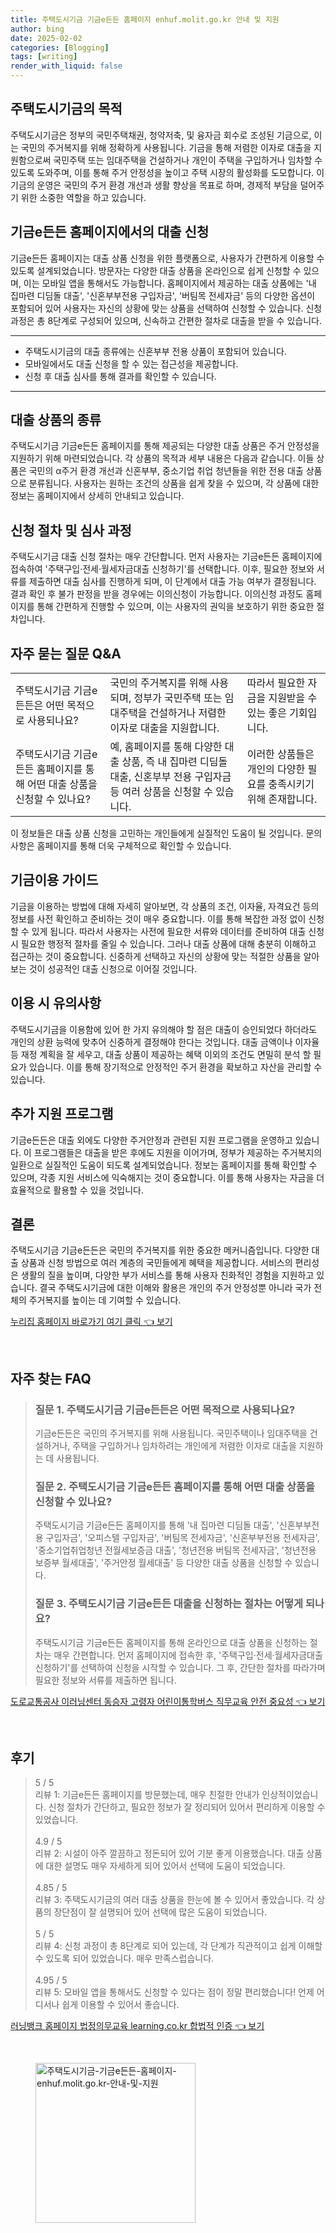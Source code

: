```yaml
---
title: 주택도시기금 기금e든든 홈페이지 enhuf.molit.go.kr 안내 및 지원
author: bing
date: 2025-02-02
categories: [Blogging]
tags: [writing]
render_with_liquid: false
---
```



<h2 id='주택도시기금의 목적'>주택도시기금의 목적</h2>

<p>주택도시기금은 정부의 국민주택채권, 청약저축, 및 융자금 회수로 조성된 기금으로, 이는 국민의 주거복지를 위해 정확하게 사용됩니다. 기금을 통해 저렴한 이자로 대출을 지원함으로써 국민주택 또는 임대주택을 건설하거나 개인이 주택을 구입하거나 임차할 수 있도록 도와주며, 이를 통해 주거 안정성을 높이고 주택 시장의 활성화를 도모합니다. 이 기금의 운영은 국민의 주거 환경 개선과 생활 향상을 목표로 하며, 경제적 부담을 덜어주기 위한 소중한 역할을 하고 있습니다.</p>

<h2 id='기금e든든 홈페이지에서의 대출 신청'>기금e든든 홈페이지에서의 대출 신청</h2>

<p>기금e든든 홈페이지는 대출 상품 신청을 위한 플랫폼으로, 사용자가 간편하게 이용할 수 있도록 설계되었습니다. 방문자는 다양한 대출 상품을 온라인으로 쉽게 신청할 수 있으며, 이는 모바일 앱을 통해서도 가능합니다. 홈페이지에서 제공하는 대출 상품에는 '내 집마련 디딤돌 대출', '신혼부부전용 구입자금', '버팀목 전세자금' 등의 다양한 옵션이 포함되어 있어 사용자는 자신의 상황에 맞는 상품을 선택하여 신청할 수 있습니다. 신청 과정은 총 8단계로 구성되어 있으며, 신속하고 간편한 절차로 대출을 받을 수 있습니다.</p>

<hr />

<ul>
    <li>주택도시기금의 대출 종류에는 신혼부부 전용 상품이 포함되어 있습니다.</li>
    <li>모바일에서도 대출 신청을 할 수 있는 접근성을 제공합니다.</li>
    <li>신청 후 대출 심사를 통해 결과를 확인할 수 있습니다.</li>
</ul>

<hr />

<h2 id='대출 상품의 종류'>대출 상품의 종류</h2>

<p>주택도시기금 기금e든든 홈페이지를 통해 제공되는 다양한 대출 상품은 주거 안정성을 지원하기 위해 마련되었습니다. 각 상품의 목적과 세부 내용은 다음과 같습니다. 이들 상품은 국민의 α주거 환경 개선과 신혼부부, 중소기업 취업 청년들을 위한 전용 대출 상품으로 분류됩니다. 사용자는 원하는 조건의 상품을 쉽게 찾을 수 있으며, 각 상품에 대한 정보는 홈페이지에서 상세히 안내되고 있습니다.</p>

<h2 id='신청 절차 및 심사 과정'>신청 절차 및 심사 과정</h2>

<p>주택도시기금 대출 신청 절차는 매우 간단합니다. 먼저 사용자는 기금e든든 홈페이지에 접속하여 '주택구입·전세·월세자금대출 신청하기'를 선택합니다. 이후, 필요한 정보와 서류를 제출하면 대출 심사를 진행하게 되며, 이 단계에서 대출 가능 여부가 결정됩니다. 결과 확인 후 불가 판정을 받을 경우에는 이의신청이 가능합니다. 이의신청 과정도 홈페이지를 통해 간편하게 진행할 수 있으며, 이는 사용자의 권익을 보호하기 위한 중요한 절차입니다.</p>

<h2 id='자주 묻는 질문 Q&A'>자주 묻는 질문 Q&A</h2>

<table>
    <tr>
        <td>주택도시기금 기금e든든은 어떤 목적으로 사용되나요?</td>
        <td>국민의 주거복지를 위해 사용되며, 정부가 국민주택 또는 임대주택을 건설하거나 저렴한 이자로 대출을 지원합니다.</td>
        <td>따라서 필요한 자금을 지원받을 수 있는 좋은 기회입니다.</td>
    </tr>
    <tr>
        <td>주택도시기금 기금e든든 홈페이지를 통해 어떤 대출 상품을 신청할 수 있나요?</td>
        <td>예, 홈페이지를 통해 다양한 대출 상품, 즉 내 집마련 디딤돌 대출, 신혼부부 전용 구입자금 등 여러 상품을 신청할 수 있습니다.</td>
        <td>이러한 상품들은 개인의 다양한 필요를 충족시키기 위해 존재합니다.</td>
    </tr>
</table>

<p>이 정보들은 대출 상품 신청을 고민하는 개인들에게 실질적인 도움이 될 것입니다. 문의사항은 홈페이지를 통해 더욱 구체적으로 확인할 수 있습니다.</p>

<h2 id='기금이용 가이드'>기금이용 가이드</h2>

<p>기금을 이용하는 방법에 대해 자세히 알아보면, 각 상품의 조건, 이자율, 자격요건 등의 정보를 사전 확인하고 준비하는 것이 매우 중요합니다. 이를 통해 복잡한 과정 없이 신청할 수 있게 됩니다. 따라서 사용자는 사전에 필요한 서류와 데이터를 준비하여 대출 신청 시 필요한 행정적 절차를 줄일 수 있습니다. 그러나 대출 상품에 대해 충분히 이해하고 접근하는 것이 중요합니다. 신중하게 선택하고 자신의 상황에 맞는 적절한 상품을 알아보는 것이 성공적인 대출 신청으로 이어질 것입니다.</p>

<h2 id='이용 시 유의사항'>이용 시 유의사항</h2>

<p>주택도시기금을 이용함에 있어 한 가지 유의해야 할 점은 대출이 승인되었다 하더라도 개인의 상환 능력에 맞추어 신중하게 결정해야 한다는 것입니다. 대출 금액이나 이자율 등 재정 계획을 잘 세우고, 대출 상품이 제공하는 혜택 이외의 조건도 면밀히 분석 할 필요가 있습니다. 이를 통해 장기적으로 안정적인 주거 환경을 확보하고 자산을 관리할 수 있습니다.</p>

<h2 id='추가 지원 프로그램'>추가 지원 프로그램</h2>

<p>기금e든든은 대출 외에도 다양한 주거안정과 관련된 지원 프로그램을 운영하고 있습니다. 이 프로그램들은 대출을 받은 후에도 지원을 이어가며, 정부가 제공하는 주거복지의 일환으로 실질적인 도움이 되도록 설계되었습니다. 정보는 홈페이지를 통해 확인할 수 있으며, 각종 지원 서비스에 익숙해지는 것이 중요합니다. 이를 통해 사용자는 자금을 더 효율적으로 활용할 수 있을 것입니다.</p>

<h2 id='결론'>결론</h2>

<p>주택도시기금 기금e든든은 국민의 주거복지를 위한 중요한 메커니즘입니다. 다양한 대출 상품과 신청 방법으로 여러 계층의 국민들에게 혜택을 제공합니다. 서비스의 편리성은 생활의 질을 높이며, 다양한 부가 서비스를 통해 사용자 친화적인 경험을 지원하고 있습니다. 결국 주택도시기금에 대한 이해와 활용은 개인의 주거 안정성뿐 아니라 국가 전체의 주거복지를 높이는 데 기여할 수 있습니다.</p>


<p><a class="click-button" title="누리집 홈페이지 바로가기 여기 클릭" href="https://greenforu.github.io/posts/%EB%88%84%EB%A6%AC%EC%A7%91-%ED%99%88%ED%8E%98%EC%9D%B4%EC%A7%80-%EB%B0%94%EB%A1%9C%EA%B0%80%EA%B8%B0-%EC%97%AC%EA%B8%B0-%ED%81%B4%EB%A6%AD/" rel="dofollow">누리집 홈페이지 바로가기 여기 클릭 👈 보기</a></p><br>
<h2 id='자주_찾는_FAQ'>자주 찾는 FAQ</h2>
<div itemscope="" itemtype="https://schema.org/FAQPage"> 
<blockquote> 
<div itemscope="" itemprop="mainEntity" itemtype="https://schema.org/Question"> 
<h3 itemprop="name">질문 1. 주택도시기금 기금e든든은 어떤 목적으로 사용되나요?</h3> 
<div itemscope="" itemprop="acceptedAnswer" itemtype="https://schema.org/Answer"> 
<span itemprop="text"> 
<p>기금e든든은 국민의 주거복지를 위해 사용됩니다. 국민주택이나 임대주택을 건설하거나, 주택을 구입하거나 임차하려는 개인에게 저렴한 이자로 대출을 지원하는 데 사용됩니다.</p> 
</span> 
</div> 
</div> 
<div itemscope="" itemprop="mainEntity" itemtype="https://schema.org/Question"> 
<h3 itemprop="name">질문 2. 주택도시기금 기금e든든 홈페이지를 통해 어떤 대출 상품을 신청할 수 있나요?</h3> 
<div itemscope="" itemprop="acceptedAnswer" itemtype="https://schema.org/Answer"> 
<span itemprop="text"> 
<p>주택도시기금 기금e든든 홈페이지를 통해 '내 집마련 디딤돌 대출', '신혼부부전용 구입자금', '오피스텔 구입자금', '버팀목 전세자금', '신혼부부전용 전세자금', '중소기업취업청년 전월세보증금 대출', '청년전용 버팀목 전세자금', '청년전용 보증부 월세대출', '주거안정 월세대출' 등 다양한 대출 상품을 신청할 수 있습니다.</p> 
</span> 
</div> 
</div> 
<div itemscope="" itemprop="mainEntity" itemtype="https://schema.org/Question"> 
<h3 itemprop="name">질문 3. 주택도시기금 기금e든든 대출을 신청하는 절차는 어떻게 되나요?</h3> 
<div itemscope="" itemprop="acceptedAnswer" itemtype="https://schema.org/Answer"> 
<span itemprop="text"> 
<p>주택도시기금 기금e든든 홈페이지를 통해 온라인으로 대출 상품을 신청하는 절차는 매우 간편합니다. 먼저 홈페이지에 접속한 후, '주택구입·전세·월세자금대출 신청하기'를 선택하여 신청을 시작할 수 있습니다. 그 후, 간단한 절차를 따라가며 필요한 정보와 서류를 제출하면 됩니다.</p> 
</span> 
</div> 
</div> 
</blockquote> 
</div>
<p><a class="click-button" title="도로교통공사 이러닝센터 동승자 고령자 어린이통학버스 직무교육 안전 중요성" href="https://greenforu.github.io/posts/%EB%8F%84%EB%A1%9C%EA%B5%90%ED%86%B5%EA%B3%B5%EC%82%AC-%EC%9D%B4%EB%9F%AC%EB%8B%9D%EC%84%BC%ED%84%B0-%EB%8F%99%EC%8A%B9%EC%9E%90-%EA%B3%A0%EB%A0%B9%EC%9E%90-%EC%96%B4%EB%A6%B0%EC%9D%B4%ED%86%B5%ED%95%99%EB%B2%84%EC%8A%A4-%EC%A7%81%EB%AC%B4%EA%B5%90%EC%9C%A1-%EC%95%88%EC%A0%84-%EC%A4%91%EC%9A%94%EC%84%B1/" rel="dofollow">도로교통공사 이러닝센터 동승자 고령자 어린이통학버스 직무교육 안전 중요성 👈 보기</a></p><br>
<h2 id='후기'>후기</h2>
<div itemscope itemtype="https://schema.org/Product">
  <blockquote>
  <div itemprop="review" itemscope itemtype="https://schema.org/Review">
      <div itemprop="reviewRating" itemscope itemtype="https://schema.org/Rating"> <span itemprop="ratingValue">5</span> / <span itemprop="bestRating">5</span> </div>
      <span itemprop="reviewBody">리뷰 1: 기금e든든 홈페이지를 방문했는데, 매우 친절한 안내가 인상적이었습니다. 신청 절차가 간단하고, 필요한 정보가 잘 정리되어 있어서 편리하게 이용할 수 있었습니다.</span>
  </div>
  <br>
  <div itemprop="review" itemscope itemtype="https://schema.org/Review">
      <div itemprop="reviewRating" itemscope itemtype="https://schema.org/Rating"> <span itemprop="ratingValue">4.9</span> / <span itemprop="bestRating">5</span> </div>
      <span itemprop="reviewBody">리뷰 2: 시설이 아주 깔끔하고 정돈되어 있어 기분 좋게 이용했습니다. 대출 상품에 대한 설명도 매우 자세하게 되어 있어서 선택에 도움이 되었습니다.</span>
  </div>
  <br>
  <div itemprop="review" itemscope itemtype="https://schema.org/Review">
      <div itemprop="reviewRating" itemscope itemtype="https://schema.org/Rating"> <span itemprop="ratingValue">4.85</span> / <span itemprop="bestRating">5</span> </div>
      <span itemprop="reviewBody">리뷰 3: 주택도시기금의 여러 대출 상품을 한눈에 볼 수 있어서 좋았습니다. 각 상품의 장단점이 잘 설명되어 있어 선택에 많은 도움이 되었습니다.</span>
  </div>
  <br>
  <div itemprop="review" itemscope itemtype="https://schema.org/Review">
      <div itemprop="reviewRating" itemscope itemtype="https://schema.org/Rating"> <span itemprop="ratingValue">5</span> / <span itemprop="bestRating">5</span> </div>
      <span itemprop="reviewBody">리뷰 4: 신청 과정이 총 8단계로 되어 있는데, 각 단계가 직관적이고 쉽게 이해할 수 있도록 되어 있었습니다. 매우 만족스럽습니다.</span>
  </div>
  <br>
  <div itemprop="review" itemscope itemtype="https://schema.org/Review">
      <div itemprop="reviewRating" itemscope itemtype="https://schema.org/Rating"> <span itemprop="ratingValue">4.95</span> / <span itemprop="bestRating">5</span> </div>
      <span itemprop="reviewBody">리뷰 5: 모바일 앱을 통해서도 신청할 수 있다는 점이 정말 편리했습니다! 언제 어디서나 쉽게 이용할 수 있어서 좋습니다.</span>
  </div>
  </blockquote>
</div>
<p><a class="click-button" title="러닝뱅크 홈페이지 법정의무교육 learning.co.kr 합법적 인증" href="https://greenforu.github.io/posts/%EB%9F%AC%EB%8B%9D%EB%B1%85%ED%81%AC-%ED%99%88%ED%8E%98%EC%9D%B4%EC%A7%80-%EB%B2%95%EC%A0%95%EC%9D%98%EB%AC%B4%EA%B5%90%EC%9C%A1-learning.co.kr-%ED%95%A9%EB%B2%95%EC%A0%81-%EC%9D%B8%EC%A6%9D/" rel="dofollow">러닝뱅크 홈페이지 법정의무교육 learning.co.kr 합법적 인증 👈 보기</a></p><br>
<figure class="image"><img src="https://greenforu.github.io/assets/img/thumbnail/주택도시기금-기금e든든-홈페이지-enhuf.molit.go.kr-안내-및-지원.webp" alt="주택도시기금-기금e든든-홈페이지-enhuf.molit.go.kr-안내-및-지원" width="256" height="256"></figure>